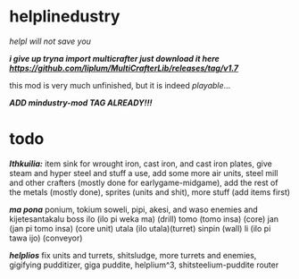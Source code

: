 # helplinedustry
*helpl will not save you*

***i give up tryna import multicrafter just download it here https://github.com/liplum/MultiCrafterLib/releases/tag/v1.7***

this mod is very much unfinished, but it is indeed *playable*...

***ADD mindustry-mod TAG ALREADY!!!***

# todo

***Ithkuilia:***
item sink for wrought iron, cast iron, and cast iron plates,
give steam and hyper steel and stuff a use, 
add some more air units, 
steel mill and other crafters (mostly done for earlygame-midgame), 
add the rest of the metals (mostly done), 
sprites (units and shit), 
more stuff (add items first)

***ma pona***
ponium, tokium
soweli, pipi, akesi, and waso enemies and kijetesantakalu boss
ilo (ilo pi weka ma) (drill)
tomo (tomo insa) (core)
jan (jan pi tomo insa) (core unit)
utala (ilo utala)(turret)
sinpin (wall)
li (ilo pi tawa ijo) (conveyor)

***helplios***
fix units and turrets, shitsludge, more turrets and enemies, gigifying pudditizer, giga puddite, helplium^3, shitsteelium-puddite router
